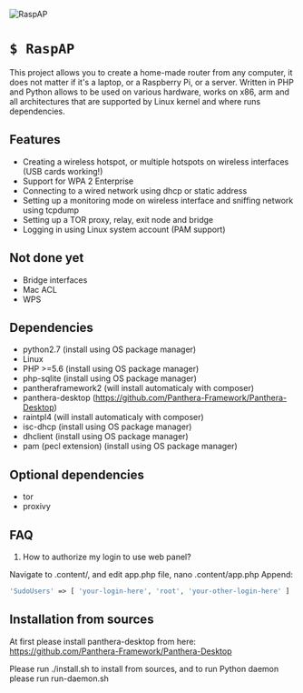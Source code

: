 ![RaspAP](http://i.imgur.com/xeKD93p.png)
# `$ RaspAP`

This project allows you to create a home-made router from any computer, it does not matter if it's a laptop, or a Raspberry Pi, or a server.
Written in PHP and Python allows to be used on various hardware, works on x86, arm and all architectures that are supported by Linux kernel
and where runs dependencies.

## Features
- Creating a wireless hotspot, or multiple hotspots on wireless interfaces (USB cards working!)
- Support for WPA 2 Enterprise
- Connecting to a wired network using dhcp or static address
- Setting up a monitoring mode on wireless interface and sniffing network using tcpdump
- Setting up a TOR proxy, relay, exit node and bridge
- Logging in using Linux system account (PAM support)

## Not done yet
- Bridge interfaces
- Mac ACL
- WPS

## Dependencies

- python2.7 (install using OS package manager)
- Linux
- PHP >=5.6 (install using OS package manager)
- php-sqlite (install using OS package manager)
- pantheraframework2 (will install automaticaly with composer)
- panthera-desktop (https://github.com/Panthera-Framework/Panthera-Desktop)
- raintpl4 (will install automaticaly with composer)
- isc-dhcp (install using OS package manager)
- dhclient (install using OS package manager)
- pam (pecl extension) (install using OS package manager)

## Optional dependencies
- tor
- proxivy

## FAQ

1. How to authorize my login to use web panel?

Navigate to .content/, and edit app.php file, nano .content/app.php
Append:

```php
'SudoUsers' => [ 'your-login-here', 'root', 'your-other-login-here' ]
```

## Installation from sources
At first please install panthera-desktop from here: https://github.com/Panthera-Framework/Panthera-Desktop

Please run ./install.sh to install from sources,
and to run Python daemon please run run-daemon.sh